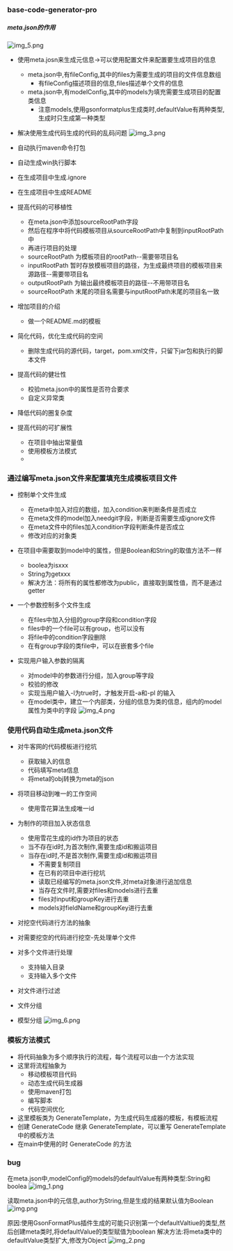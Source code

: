 ### base-code-generator-pro

##### meta.json的作用
![img_5.png](img_5.png)

- 使用meta.josn来生成元信息->可以使用配置文件来配置要生成项目的信息
  - meta.json中,有fileConfig,其中的files为需要生成的项目的文件信息数组
    - 有fileConfig描述项目的信息,files描述单个文件的信息
  - meta.json中,有modelConfig,其中的models为填充需要生成项目的配置类信息
    - 注意models,使用gsonformatplus生成类时,defaultValue有两种类型,生成时只生成第一种类型
- 解决使用生成代码生成的代码的乱码问题
![img_3.png](img_3.png)
- 自动执行maven命令打包
- 自动生成win执行脚本
- 在生成项目中生成.ignore
- 在生成项目中生成README

- 提高代码的可移植性
  - 在meta.json中添加sourceRootPath字段
  - 然后在程序中将代码模板项目从sourceRootPath中复制到inputRootPath中
  - 再进行项目的处理
  - sourceRootPath 为模板项目的rootPath--需要带项目名
  - inputRootPath 暂时存放模板项目的路径，为生成最终项目的模板项目来源路径--需要带项目名
  - outputRootPath 为输出最终模板项目的路径--不用带项目名
  - sourceRootPath 末尾的项目名需要与inputRootPath末尾的项目名一致
- 增加项目的介绍
  - 做一个README.md的模板
- 简化代码，优化生成代码的空间
  - 删除生成代码的源代码，target，pom.xml文件，只留下jar包和执行的脚本文件
- 提高代码的健壮性
  - 校验meta.json中的属性是否符合要求
  - 自定义异常类
- 降低代码的圈复杂度
- 提高代码的可扩展性
  - 在项目中抽出常量值
  - 使用模板方法模式
  - 
### 通过编写meta.json文件来配置填充生成模板项目文件

- 控制单个文件生成
  - 在meta中加入对应的数组，加入condition来判断条件是否成立
  - 在meta文件的model加入needgit字段，判断是否需要生成ignore文件
  - 在meta文件中的files加入condition字段判断条件是否成立
  - 修改对应的对象类
- 在项目中需要取到model中的属性，但是Boolean和String的取值方法不一样
  - boolea为isxxx
  - String为getxxx
  - 解决方法：将所有的属性都修改为public，直接取到属性值，而不是通过getter

- 一个参数控制多个文件生成
  - 在files中加入分组的group字段和condition字段
  - files中的一个file可以有group，也可以没有
  - 将file中的condition字段删除
  - 在有group字段的类file中，可以在嵌套多个file

- 实现用户输入参数的隔离
  - 对model中的参数进行分组，加入group等字段
  - 校验的修改
  - 实现当用户输入-l为true时，才触发开启-a和-pl 的输入
  - 在model类中，建立一个内部类，分组的信息为类的信息，组内的model属性为类中的字段
![img_4.png](img_4.png)

### 使用代码自动生成meta.json文件

- 对牛客网的代码模板进行挖坑
  - 获取输入的信息
  - 代码填写meta信息
  - 将meta的obj转换为meta的json

- 将项目移动到唯一的工作空间
  - 使用雪花算法生成唯一id

- 为制作的项目加入状态信息
  - 使用雪花生成的id作为项目的状态
  - 当不存在id时,为首次制作,需要生成id和搬运项目
  - 当存在id时,不是首次制作,需要生成id和搬运项目
    - 不需要复制项目
    - 在已有的项目中进行挖坑
    - 读取已经编写的meta.json文件,对meta对象进行追加信息
    - 当存在文件时,需要对files和models进行去重
    - files对input和groupKey进行去重
    - models对fieldName和groupKey进行去重
- 对挖空代码进行方法的抽象
- 对需要挖空的代码进行挖空-先处理单个文件
- 对多个文件进行处理
  - 支持输入目录
  - 支持输入多个文件

- 对文件进行过滤
- 文件分组
- 模型分组
![img_6.png](img_6.png)

### 模板方法模式
- 将代码抽象为多个顺序执行的流程，每个流程可以由一个方法实现
- 这里将流程抽象为
  - 移动模板项目代码
  - 动态生成代码生成器
  - 使用maven打包
  - 编写脚本
  - 代码空间优化
- 这里模板类为 GenerateTemplate，为生成代码生成器的模板，有模板流程
- 创建 GenerateCode 继承 GenerateTemplate，可以重写 GenerateTemplate 中的模板方法
- 在main中使用的时 GenerateCode 的方法

### bug
在meta.json中,modelConfig的models的defaultValue有两种类型:String和boolea
![img_1.png](img_1.png)

读取meta.json中的元信息,author为String,但是生成的结果默认值为Boolean
![img.png](img.png)

原因:使用GsonFormatPlus插件生成的可能只识别第一个defaultValtiue的类型,然后创建meta类时,将defaultValue的类型赋值为boolean
解决方法:将meta类中的defaultValue类型扩大,修改为Object
![img_2.png](img_2.png)



